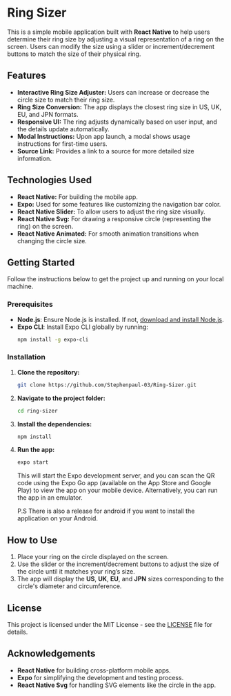# Ring Sizer

This is a simple mobile application built with **React Native** to help users determine their ring size by adjusting a visual representation of a ring on the screen. Users can modify the size using a slider or increment/decrement buttons to match the size of their physical ring.

## Features

- **Interactive Ring Size Adjuster:** Users can increase or decrease the circle size to match their ring size.
- **Ring Size Conversion:** The app displays the closest ring size in US, UK, EU, and JPN formats.
- **Responsive UI:** The ring adjusts dynamically based on user input, and the details update automatically.
- **Modal Instructions:** Upon app launch, a modal shows usage instructions for first-time users.
- **Source Link:** Provides a link to a source for more detailed size information.

## Technologies Used

- **React Native:** For building the mobile app.
- **Expo:** Used for some features like customizing the navigation bar color.
- **React Native Slider:** To allow users to adjust the ring size visually.
- **React Native Svg:** For drawing a responsive circle (representing the ring) on the screen.
- **React Native Animated:** For smooth animation transitions when changing the circle size.

## Getting Started

Follow the instructions below to get the project up and running on your local machine.

### Prerequisites

- **Node.js**: Ensure Node.js is installed. If not, [download and install Node.js](https://nodejs.org/).
- **Expo CLI**: Install Expo CLI globally by running:
  ```bash
  npm install -g expo-cli
  ```

### Installation

1. **Clone the repository:**
   ```bash
   git clone https://github.com/Stephenpaul-03/Ring-Sizer.git
   ```

2. **Navigate to the project folder:**
   ```bash
   cd ring-sizer
   ```

3. **Install the dependencies:**
   ```bash
   npm install
   ```

4. **Run the app:**
   ```bash
   expo start
   ```

   This will start the Expo development server, and you can scan the QR code using the Expo Go app (available on the App Store and Google Play) to view the app on your mobile device. Alternatively, you can run the app in an emulator.

   P.S There is also a release for android if you want to install the application on your Android. 

## How to Use

1. Place your ring on the circle displayed on the screen. 
2. Use the slider or the increment/decrement buttons to adjust the size of the circle until it matches your ring’s size.
3. The app will display the **US**, **UK**, **EU**, and **JPN** sizes corresponding to the circle's diameter and circumference.

## License

This project is licensed under the MIT License - see the [LICENSE](LICENSE) file for details.

## Acknowledgements

- **React Native** for building cross-platform mobile apps.
- **Expo** for simplifying the development and testing process.
- **React Native Svg** for handling SVG elements like the circle in the app.
